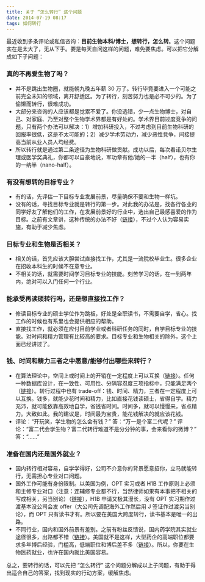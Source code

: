 ```yaml
---
title: 关于 “怎么转行” 这个问题
date: 2014-07-19 08:17
tags: 如何转行
---
```


最近收到多条评论或私信咨询：**目前生物本科/博士，想转行，怎么转**。这个问题实在是太大了，无从下手。要是每天自问这样的问题，难免要焦虑。可以把它分解成如下子问题：

### 真的不再爱生物了吗？
- 并不是跳出生物圈，就能朝九晚五年薪 30 万了。转行毕竟要进入一个可能之前完全未知的领域，离开舒适区。为了转行，刻苦努力也是必不可少的。为了偷懒而转行，很难成功。
- 大部分来咨询的人应该都是觉累不爱了。你没选错，少一点生物博士，对自己、对家庭、乃至对整个生物学术界都是有好处的。学术界目前过度竞争的问题，只有两个办法可以解决：1）增加科研投入，不过考虑到目前生物科研的回报率很低，这是不太可能的；2）减少学术劳动力，减少恶性竞争，间接提高当前从业人员人均经费。
- 所以转行就是通过第二条途径为生物科研做贡献。成功以后，每次看诺贝尔生理或医学奖典礼，你都可以自豪地说，军功章有他/她的一半（half），也有你的一纳半（nano-half）。

### 有没有想转的目标专业？
- 有的话，先评估一下目标专业发展前景，尽量确保不要和生物一样坑。
- 没有的话，寻找目标专业就是转行的第一步。对此我的办法是，找各行各业的同学好友了解他们的工作，在发展前景好的行业中，选出自己最感喜爱的作为目标。之前有文章讲，这种传统的办法不好（[链接](http://www.weibo.com/3718728213/BdzeRbmi4)），不过个人认为容易实施，有助于减少焦虑。

### 目标专业和生物是否相关？
- 相关的话，首先应该大胆尝试直接找工作，尤其是一流院校毕业生。很多企业在招收本科生的时候不在意专业。
- 不相关的话，就需要时间学习目标专业的技能。刻苦学习的话，在一到两年内，绝对可以入门任何一个行业。

### 能承受再读硕转行吗，还是想直接找工作？
- 修读目标专业的硕士学位作为跳板，好处是全职读书，不需要自学，省心。找工作的时候也有系里也会提供相应的帮助。
- 直接找工作，就必须在应付目前学业或者科研任务的同时，自学目标专业的技能。对时间和精力管理有比较高的要求。目标专业和生物相关的除外，这个上面已经讲过了。

### 钱、时间和精力三者之中愿意/能够付出哪些来转行？
- 在算法理论中，空间上或时间上的开销在一定程度上可以互换（[链接](http://en.wikipedia.org/wiki/Space%E2%80%93time_tradeoff)）。任何一种数据库设计，在一致性、可用性、分隔容忍度三项指标中，只能满足两个（[链接](http://en.wikipedia.org/wiki/CAP_theorem)）。转行过程中也有 trade-off：钱、时间、精力，三者在一定程度上可以互换。钱多，就能少花时间和精力，比如直接花钱读硕士，省得自学。精力充沛，就可能依靠高效地自学，省钱省时间。时间多，就可以慢慢来，省点精力。大致如此。我的建议是，时间最为宝贵，能花钱解决的就应该花钱。
- 评论：“开玩笑，学生物的怎么会有钱？” 答：“万一是个富二代呢？” 评论：“富二代会学生物？富二代转行难道不是分分钟的事，会来看你的微博？” 答：“……”

### 准备在国内还是国外就业？
- 国内转行相对容易，自学学得好，公司不介意你的背景愿意招你，立马就能转行，无需担心专业对口问题。
- 国外工作可能有身份限制。以美国为例，OPT 实习或者 H1B 工作原则上必须和主修专业对口（注意：连辅修专业都不行，当然律师如果有本事把不相关的写成相关，另当别论）（[链接](http://www.weibo.com/3718728213/BdOB0yXNq)），H1B 申请又极其漫长，没有 OPT 实习期作过渡基本没公司会发 offer（大公司先调配海外工作然后用 J 签证作过渡另当别论），而 OPT 只有读书才有。所以要在美国大跨度转行，读书基本是唯一的出路。
- 不同行业，国内和国外前景有差别。之前有粉丝反馈说，国内药学院其实就业途径很多，出路都不错（[链接](http://www.weibo.com/3718728213/B53zrCFyG)）。美国就不是这样，大型药企的高端职位都要求多年博后经验，门槛高，低端职位和博后差不多（[链接](http://www.weibo.com/3718728213/B1L80gkqc)）。所以，你要在生物医药就业，也许在国内就比美国容易。

总之，要转行的话，可以先把 “怎么转行” 这个问题分解成以上子问题，有助于得出适合自己的答案，找到现实的行动方案，缓解焦虑。
